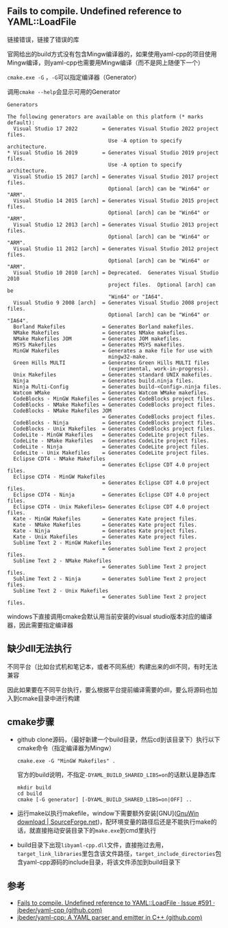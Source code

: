 ## Fails to compile. Undefined reference to YAML::LoadFile

链接错误，链接了错误的库

官网给出的build方式没有包含Mingw编译器的，如果使用yaml-cpp的项目使用Mingw编译，则yaml-cpp也需要用Mingw编译（而不是网上随便下一个）

`cmake.exe -G` ，`-G`可以指定编译器（Generator）

调用`cmake --help`会显示可用的Generator

``` 
Generators

The following generators are available on this platform (* marks default):
  Visual Studio 17 2022        = Generates Visual Studio 2022 project files.
                                 Use -A option to specify architecture.
* Visual Studio 16 2019        = Generates Visual Studio 2019 project files.
                                 Use -A option to specify architecture.
  Visual Studio 15 2017 [arch] = Generates Visual Studio 2017 project files.
                                 Optional [arch] can be "Win64" or "ARM".
  Visual Studio 14 2015 [arch] = Generates Visual Studio 2015 project files.
                                 Optional [arch] can be "Win64" or "ARM".
  Visual Studio 12 2013 [arch] = Generates Visual Studio 2013 project files.
                                 Optional [arch] can be "Win64" or "ARM".
  Visual Studio 11 2012 [arch] = Generates Visual Studio 2012 project files.
                                 Optional [arch] can be "Win64" or "ARM".
  Visual Studio 10 2010 [arch] = Deprecated.  Generates Visual Studio 2010
                                 project files.  Optional [arch] can be
                                 "Win64" or "IA64".
  Visual Studio 9 2008 [arch]  = Generates Visual Studio 2008 project files.
                                 Optional [arch] can be "Win64" or "IA64".
  Borland Makefiles            = Generates Borland makefiles.
  NMake Makefiles              = Generates NMake makefiles.
  NMake Makefiles JOM          = Generates JOM makefiles.
  MSYS Makefiles               = Generates MSYS makefiles.
  MinGW Makefiles              = Generates a make file for use with
                                 mingw32-make.
  Green Hills MULTI            = Generates Green Hills MULTI files
                                 (experimental, work-in-progress).
  Unix Makefiles               = Generates standard UNIX makefiles.
  Ninja                        = Generates build.ninja files.
  Ninja Multi-Config           = Generates build-<Config>.ninja files.
  Watcom WMake                 = Generates Watcom WMake makefiles.
  CodeBlocks - MinGW Makefiles = Generates CodeBlocks project files.
  CodeBlocks - NMake Makefiles = Generates CodeBlocks project files.
  CodeBlocks - NMake Makefiles JOM
                               = Generates CodeBlocks project files.
  CodeBlocks - Ninja           = Generates CodeBlocks project files.
  CodeBlocks - Unix Makefiles  = Generates CodeBlocks project files.
  CodeLite - MinGW Makefiles   = Generates CodeLite project files.
  CodeLite - NMake Makefiles   = Generates CodeLite project files.
  CodeLite - Ninja             = Generates CodeLite project files.
  CodeLite - Unix Makefiles    = Generates CodeLite project files.
  Eclipse CDT4 - NMake Makefiles
                               = Generates Eclipse CDT 4.0 project files.
  Eclipse CDT4 - MinGW Makefiles
                               = Generates Eclipse CDT 4.0 project files.
  Eclipse CDT4 - Ninja         = Generates Eclipse CDT 4.0 project files.
  Eclipse CDT4 - Unix Makefiles= Generates Eclipse CDT 4.0 project files.
  Kate - MinGW Makefiles       = Generates Kate project files.
  Kate - NMake Makefiles       = Generates Kate project files.
  Kate - Ninja                 = Generates Kate project files.
  Kate - Unix Makefiles        = Generates Kate project files.
  Sublime Text 2 - MinGW Makefiles
                               = Generates Sublime Text 2 project files.
  Sublime Text 2 - NMake Makefiles
                               = Generates Sublime Text 2 project files.
  Sublime Text 2 - Ninja       = Generates Sublime Text 2 project files.
  Sublime Text 2 - Unix Makefiles
                               = Generates Sublime Text 2 project files.
```

windows下直接调用cmake会默认用当前安装的visual studio版本对应的编译器，因此需要指定编译器

## 缺少dll无法执行

不同平台（比如台式机和笔记本，或者不同系统）构建出来的dll不同，有时无法兼容

因此如果要在不同平台执行，要么根据平台提前编译需要的dll，要么将源码也加入到cmake目录中进行构建

## cmake步骤

- github clone源码，（最好新建一个build目录，然后cd到该目录下）执行以下cmake命令（指定编译器为Mingw）
    ```
    cmake.exe -G "MinGW Makefiles" .
    ```

    官方的build说明，不指定`-DYAML_BUILD_SHARED_LIBS=on`的话默认是静态库

    ```
    mkdir build
    cd build
    cmake [-G generator] [-DYAML_BUILD_SHARED_LIBS=on|OFF] ..
    ```

- 运行make以执行makefile，window下需要额外安装[GNU]([GnuWin download | SourceForge.net](https://sourceforge.net/projects/gnuwin32/))，配环境变量的路径后还是不能执行make的话，就直接拖动安装目录下的`make.exe`到cmd里执行

- build目录下出现`libyaml-cpp.dll`文件，直接拖过去用，`target_link_libraries`里包含该文件路径，`target_include_directories`包含yaml-cpp源码的include目录，将该文件添加到build目录下

## 参考

- [Fails to compile. Undefined reference to YAML::LoadFile · Issue #591 · jbeder/yaml-cpp (github.com)](https://github.com/jbeder/yaml-cpp/issues/591)
- [jbeder/yaml-cpp: A YAML parser and emitter in C++ (github.com)](https://github.com/jbeder/yaml-cpp)